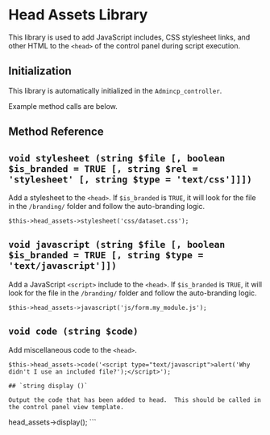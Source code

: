 # Head Assets Library

This library is used to add JavaScript includes, CSS stylesheet links, and other HTML to the `<head>` of the control panel during script execution.

## Initialization

This library is automatically initialized in the `Admincp_controller`.

Example method calls are below.

## Method Reference

## `void stylesheet (string $file [, boolean $is_branded = TRUE [, string $rel = 'stylesheet' [, string $type = 'text/css']]])`

Add a stylesheet to the `<head>`.  If `$is_branded` is `TRUE`, it will look for the file in the `/branding/` folder and follow the auto-branding logic.

```
$this->head_assets->stylesheet('css/dataset.css');
```

## `void javascript (string $file [, boolean $is_branded = TRUE [, string $type = 'text/javascript']])`

Add a JavaScript `<script>` include to the `<head>`.  If `$is_branded` is `TRUE`, it will look for the file in the `/branding/` folder and follow the auto-branding logic.

```
$this->head_assets->javascript('js/form.my_module.js');
```

## `void code (string $code)`

Add miscellaneous code to the `<head>`.

```
$this->head_assets->code('<script type="text/javascript">alert('Why didn't I use an included file?');</script>');

## `string display ()`

Output the code that has been added to head.  This should be called in the control panel view template.

```
<head>
<?=$this->head_assets->display();
<!-- other code -->
</head>
```



